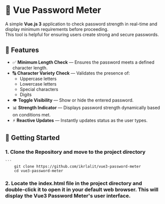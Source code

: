 # 🔐 Vue Password Meter

A simple **Vue.js 3** application to check password strength in real-time and display minimum requirements before proceeding.  
This tool is helpful for ensuring users create strong and secure passwords.

## 📌 Features

- ✅ **Minimum Length Check** — Ensures the password meets a defined character length.
- 🔠 **Character Variety Check** — Validates the presence of:
  - Uppercase letters
  - Lowercase letters
  - Special characters
  - Digits
- 👁 **Toggle Visibility** — Show or hide the entered password.
- 📊 **Strength Indicator** — Displays password strength dynamically based on conditions met.
- ⚡ **Reactive Updates** — Instantly updates status as the user types.

## 🚀 Getting Started

### 1. Clone the Repository and move to the project directory
    ```
        git clone https://github.com/ikrlalit/vue3-password-meter
        cd vue3-password-meter
### 2. Locate the index.html file in the project directory and double-click it to open it in your default web browser. This will display the Vue3 Password Meter's user interface.

